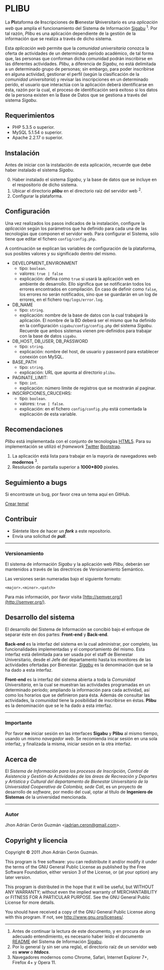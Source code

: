 # PLIBU

La **Pl**ataforma de **I**nscripciones de **B**ienestar **U**niversitario es una *aplicaci&oacute;n web* que ampl&iacute;a el funcionamiento del Sistema de Informaci&oacute;n
[Sigabu](https://github.com/delacuesta13/Sigabu) <sup>1</sup>. Por tal raz&oacute;n, *Plibu* es una aplicaci&oacute;n dependiente de la gesti&oacute;n de la informaci&oacute;n 
que se realiza a trav&eacute;s de dicho sistema.

Esta *aplicaci&oacute;n web* permite que la *comunidad universitaria* conozca la oferta de actividades de un determinado per&iacute;odo acad&eacute;mico, de tal forma que, las personas que conforman dicha comunidad podr&aacute;n inscribirse en las diferentes actividades. *Plibu*, a diferencia de *Sigabu*, no est&aacute; delimitada a un determinado grupo de personas; sin embargo,
para poder inscribirse en alguna actividad, gestionar el perfil (seg&uacute;n la clasificaci&oacute;n de la *comunidad universitaria*) y revisar las inscripciones en un determinado per&iacute;do, el usuario que interact&uacute;a con la aplicaci&oacute;n deber&aacute; identificarse en &eacute;sta, raz&oacute;n por la cual, el proceso de identificaci&oacute;n ser&aacute; exitoso si los datos de la persona existen en la Base de Datos que se gestiona a trav&eacute;s del sistema *Sigabu*.

## Requerimientos

* PHP 5.3.5 o superior.
* MySQL 5.1.54 o superior.
* Apache 2.2.17 o superior.

## Instalaci&oacute;n

Antes de iniciar con la instalaci&oacute;n de esta aplicaci&oacute;n, recuerde que debe haber instalado el sistema *Sigabu*.

0. Haber instalado el sistema *Sigabu*, y la base de datos que se incluye en el respositorio de dicho sistema.
1. Ubicar el directorio ***plibu*** en el directorio ra&iacute;z del servidor web <sup>2</sup>.
2. Configurar la plataforma.

## Configuraci&oacute;n

Una vez realizados los pasos indicados de la instalaci&oacute;n, configure la *aplicaci&oacute;n* seg&uacute;n los par&aacute;metros que ha definido para cada una de las tecnolog&iacute;as
que componen el servidor web. Para configurar el Sistema, s&oacute;lo tiene que editar el fichero `config/config.php`.

A continuaci&oacute;n se explican las variables de configuraci&oacute;n de la plataforma, sus posibles valores y su significado dentro del mismo.

* DEVELOPMENT\_ENVIRONMENT
	* tipo: `boolean`.
	* valores: `true | false`
	* explicaci&oacute;n: defina como `true` si usar&aacute; la aplicaci&oacute;n web en ambiente de desarrollo. Ello significa que se 
	notificar&aacute;n todos los errores encontrados en compilaci&oacute;n. En caso de definir como `false`, los errores no ser&aacute;n notificados, 
	sino que se guardar&aacute;n en un log de errores, en el fichero `tmp/logs/error.log`.
* DB\_NAME
	* tipo: `string`.
	* explicaci&oacute;n: nombre de la base de datos con la cual trabajar&aacute; la aplicaci&oacute;n. El nombre de la BD deber&aacute; ser el mismo
	que ha definido en la configuraci&oacute;n `sigabu/config/config.php` del sistema *Sigabu*.
	Recuerde que ambos sistemas vienen pre-definidos para trabajar con la base de datos `sigabu`.
* DB\_HOST, DB\_USER, DB\_PASSWORD
	* tipo: `string`.
	* explicaci&oacute;n: nombre del host, de usuario y password para establecer conexi&oacute;n con MySQL.
* BASE\_PATH
	* tipo: `string`.
	* explicaci&oacute;n: URL que apunta al directorio `plibu`.
* PAGINATE\_LIMIT:
	* tipo: `int`.
	* explicaci&oacute;n: n&uacute;mero l&iacute;mite de registros que se mostrar&aacute;n al paginar.
* INSCRIPCIONES\_CRUCEHRS:
	* tipo: `boolean`.
	* valores: `true | false`.
	* explicaci&oacute;n: en el fichero `config/config.php` est&aacute; comentada la explicaci&oacute;n de esta variable.

## Recomendaciones

*Plibu* est&aacute; implementada con el conjunto de tecnolog&iacute;as [HTML5](http://www.w3.org/html/logo/). Para su implementaci&oacute;n se utiliz&oacute; el *framework*
[Twitter](http://twitter.com/twitter) [Bootstrap](http://twitter.github.com/bootstrap/).

1. La aplicaci&oacute;n est&aacute; lista para trabajar en la mayor&iacute;a de navegadores web **modernos** <sup>3</sup>.
2. Resoluci&oacute;n de pantalla superior a **1000\*800** pixeles.

## Seguimiento a bugs

Si encontraste un bug, por favor crea un tema aqu&iacute; en GitHub.

[Crear tema!](https://github.com/delacuesta13/Plibu/issues)

## Contribuir

* Si&eacute;ntete libre de hacer un ***fork*** a este repositorio.
* Env&iacute;a una solicitud de ***pull***.

---

### Versionamiento

El sistema de informaci&oacute;n *Sigabu* y la aplicaci&oacute;n web *Plibu*, deber&aacute;n ser mantenidos a trav&eacute;s de las directrices de Versionamiento Sem&aacute;ntico.

Las versiones ser&aacute;n numeradas bajo el siguiente formato:

`<major>.<minor>.<patch>`

Para m&aacute;s informaci&oacute;n, por favor visita [http://semver.org/](http://semver.org/).

## Desarrollo del sistema

El desarrollo del Sistema de Informaci&oacute;n se concibi&oacute; bajo el enfoque de separar &eacute;ste en dos partes: **Front-end** y **Back-end**.

**Back-end** es la interfaz del sistema en la cual administrar, por completo, las funcionalidades implementadas y el comportamiento del mismo. Esta interfaz
est&aacute; delimitada para ser usada por el staff de Bienestar Universitario, desde el Jefe del departamento hasta los monitores de las actividades ofertadas
por Bienestar. [*Sigabu*](https://github.com/delacuesta13/Sigabu) es la denominaci&oacute;n que se la ha dado a esta interfaz.

**Front-end** es la interfaz del sistema abierta a toda la *Comunidad Universitaria*, en la cual se muestran las actividades programadas en un determinado per&iacute;odo;
ampliando la informaci&oacute;n para cada actividad, as&iacute; como los horarios que se definieron para &eacute;sta. Adem&aacute;s de consultar las actividades, la *comunidad*
tiene la posibilidad de inscribirse en &eacute;stas. **Plibu** es la denominaci&oacute;n que se le ha dado a esta interfaz.

---

### Importante

Por favor **no** iniciar sesi&oacute;n en las interfaces **Sigabu** y **Plibu** al mismo tiempo, usando un mismo *navegador web*. 
Se recomienda inicar sesi&oacute;n en una sola interfaz, y finalizada la misma, iniciar sesi&oacute;n en la otra interfaz.

## Acerca de  

El *Sistema de Informaci&oacute;n para los procesos de Inscripci&oacute;n, Control de Asistencia y Gesti&oacute;n de Actividades de las &aacute;reas de
Recreaci&oacute;n y Deportes y Art&iacute;stica y Cultural del departamento de Bienestar Universitario de la Universidad Cooperativa de Colombia, sede Cali*, 
es un proyecto de desarrollo de *software*, por medio del cual, optar al t&iacute;tulo de **Ingeniero de Sistemas** de la universidad mencionada.

---

### Autor

Jhon Adri&aacute;n Cer&oacute;n Guzm&aacute;n <[jadrian.ceron@gmail.com](mailto:jadrian.ceron@gmail.com)>.

## Copyright y licencia

Copyright &copy; 2011 Jhon Adri&aacute;n Cer&oacute;n Guzm&aacute;n.

This program is free software: you can redistribute it and/or modify
it under the terms of the GNU General Public License as published by
the Free Software Foundation, either version 3 of the License, or
(at your option) any later version.

This program is distributed in the hope that it will be useful,
but WITHOUT ANY WARRANTY; without even the implied warranty of
MERCHANTABILITY or FITNESS FOR A PARTICULAR PURPOSE.  See the
GNU General Public License for more details.

You should have received a copy of the GNU General Public License
along with this program.  If not, see <http://www.gnu.org/licenses/>.

---
1. Antes de continuar la lectura de este documento, y en procura de un adecuado entendimiento, es necesario haber le&iacute;do el documento 
[README](https://github.com/delacuesta13/Sigabu/edit/master/README.md) del Sistema de Informaci&oacute;n [Sigabu](https://github.com/delacuesta13/Sigabu).
2. Por lo general (y sin ser una regla), el directorio ra&iacute;z de un servidor web es ***www*** o ***htdocs***.
3. Navegadores modernos como Chrome, Safari, Internet Explorer 7+, Firefox 4+ y Opera 11.
